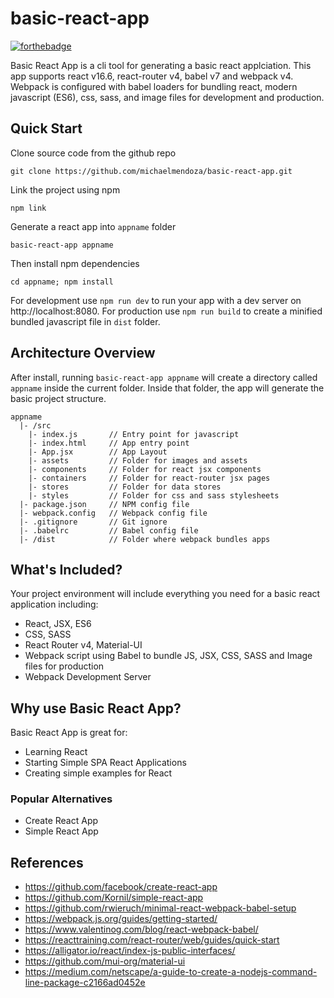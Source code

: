 
# basic-react-app

[![forthebadge](https://forthebadge.com/images/badges/built-with-love.svg)](https://forthebadge.com)

Basic React App is a cli tool for generating a basic react applciation. This app supports react v16.6, react-router v4, babel v7 and webpack v4. Webpack is configured with babel loaders for bundling react, modern javascript (ES6), css, sass, and image files for development and production.

## Quick Start

Clone source code from the github repo

``` git clone https://github.com/michaelmendoza/basic-react-app.git ```

Link the project using npm

``` npm link ```

Generate a react app into `appname` folder

```basic-react-app appname```

Then install npm dependencies 

```cd appname; npm install```

For development use `npm run dev` to run your app with a dev server on http://localhost:8080.
For production use `npm run build` to create a minified bundled javascript file in `dist` folder.

## Architecture Overview

After install, running `basic-react-app appname` will create a directory called `appname` inside the current folder. Inside that folder, the app will generate the basic project structure.

```
appname
  |- /src
    |- index.js       // Entry point for javascript
    |- index.html     // App entry point 
    |- App.jsx        // App Layout
    |- assets         // Folder for images and assets
    |- components     // Folder for react jsx components
    |- containers     // Folder for react-router jsx pages  
    |- stores         // Folder for data stores
    |- styles         // Folder for css and sass stylesheets
  |- package.json     // NPM config file
  |- webpack.config   // Webpack config file
  |- .gitignore       // Git ignore
  |- .babelrc         // Babel config file
  |- /dist            // Folder where webpack bundles apps
  ```

## What's Included?

Your project environment will include everything you need for a basic react application including:

* React, JSX, ES6
* CSS, SASS
* React Router v4, Material-UI 
* Webpack script using Babel to bundle JS, JSX, CSS, SASS and Image files for production 
* Webpack Development Server 

## Why use Basic React App?

Basic React App is great for:

* Learning React
* Starting Simple SPA React Applications
* Creating simple examples for React

### Popular Alternatives

* Create React App
* Simple React App

## References 

* https://github.com/facebook/create-react-app
* https://github.com/Kornil/simple-react-app
* https://github.com/rwieruch/minimal-react-webpack-babel-setup
* https://webpack.js.org/guides/getting-started/
* https://www.valentinog.com/blog/react-webpack-babel/
* https://reacttraining.com/react-router/web/guides/quick-start
* https://alligator.io/react/index-js-public-interfaces/
* https://github.com/mui-org/material-ui
* https://medium.com/netscape/a-guide-to-create-a-nodejs-command-line-package-c2166ad0452e
